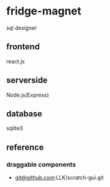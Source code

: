 # fridge-magnet
sql designer

## frontend
react.js

## serverside
Node.js(Express)

## database
sqlite3

## reference
### draggable components
- git@github.com:LLK/scratch-gui.git
